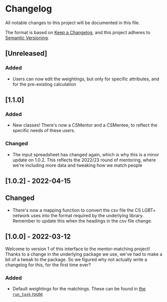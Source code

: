 # Changelog
All notable changes to this project will be documented in this file.

The format is based on [Keep a Changelog](https://keepachangelog.com/en/1.0.0/),
and this project adheres to [Semantic Versioning](https://semver.org/spec/v2.0.0.html).

## [Unreleased]

### Added
- Users can now edit the weightings, but only for specific attributes, and for the pre-existing calculation

## [1.1.0]

### Added

- New classes! There's now a CSMentor and a CSMentee, to reflect the specific needs of these users.

### Changed

- The input spreadsheet has changed again, which is why this is a minor update on 1.0.2. This reflects the 2022/23
  round of mentoring, where we're including more data and tweaking how we match people

## [1.0.2] - 2022-04-15

## Changed

- There's now a mapping function to convert the csv file the CS LGBT+ network uses into the format required by the
  underlying library. Remember to update this when the headings in the csv file change.

## [1.0.0] - 2022-03-12
Welcome to version 1 of this interface to the mentor-matching project! Thanks to a change in the underlying package we use, we've had to make a bit of a tweak to the package. So we figured why not actually write a changelog for this, for the first time ever?

### Added
- Default weightings for the matchings. These can be found in [the `run_task` route](./app/main/routes.py)
